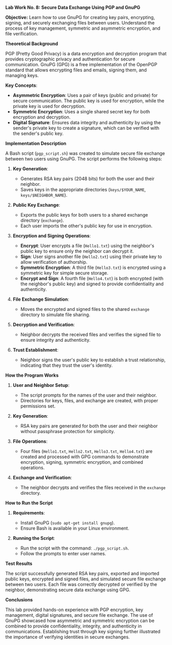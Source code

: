 **Lab Work No. 8: Secure Data Exchange Using PGP and GnuPG**

**Objective:** Learn how to use GnuPG for creating key pairs, encrypting, signing, and securely exchanging files between users. Understand the process of key management, symmetric and asymmetric encryption, and file verification.

**Theoretical Background**

PGP (Pretty Good Privacy) is a data encryption and decryption program that provides cryptographic privacy and authentication for secure communication. GnuPG (GPG) is a free implementation of the OpenPGP standard that allows encrypting files and emails, signing them, and managing keys.

**Key Concepts**:
- **Asymmetric Encryption**: Uses a pair of keys (public and private) for secure communication. The public key is used for encryption, while the private key is used for decryption.
- **Symmetric Encryption**: Uses a single shared secret key for both encryption and decryption.
- **Digital Signature**: Ensures data integrity and authenticity by using the sender's private key to create a signature, which can be verified with the sender's public key.

**Implementation Description**

A Bash script (`pgp_script.sh`) was created to simulate secure file exchange between two users using GnuPG. The script performs the following steps:

1. **Key Generation**:
   - Generates RSA key pairs (2048 bits) for both the user and their neighbor.
   - Saves keys in the appropriate directories (`keys/$YOUR_NAME`, `keys/$NEIGHBOR_NAME`).

2. **Public Key Exchange**:
   - Exports the public keys for both users to a shared exchange directory (`exchange`).
   - Each user imports the other's public key for use in encryption.

3. **Encryption and Signing Operations**:
   - **Encrypt**: User encrypts a file (`Hello1.txt`) using the neighbor's public key to ensure only the neighbor can decrypt it.
   - **Sign**: User signs another file (`Hello2.txt`) using their private key to allow verification of authorship.
   - **Symmetric Encryption**: A third file (`Hello3.txt`) is encrypted using a symmetric key for simple secure storage.
   - **Encrypt and Sign**: A fourth file (`Hello4.txt`) is both encrypted (with the neighbor's public key) and signed to provide confidentiality and authenticity.

4. **File Exchange Simulation**:
   - Moves the encrypted and signed files to the shared `exchange` directory to simulate file sharing.

5. **Decryption and Verification**:
   - Neighbor decrypts the received files and verifies the signed file to ensure integrity and authenticity.

6. **Trust Establishment**:
   - Neighbor signs the user's public key to establish a trust relationship, indicating that they trust the user's identity.

**How the Program Works**

1. **User and Neighbor Setup**:
   - The script prompts for the names of the user and their neighbor.
   - Directories for keys, files, and exchange are created, with proper permissions set.

2. **Key Generation**:
   - RSA key pairs are generated for both the user and their neighbor without passphrase protection for simplicity.

3. **File Operations**:
   - Four files (`Hello1.txt`, `Hello2.txt`, `Hello3.txt`, `Hello4.txt`) are created and processed with GPG commands to demonstrate encryption, signing, symmetric encryption, and combined operations.

4. **Exchange and Verification**:
   - The neighbor decrypts and verifies the files received in the `exchange` directory.

**How to Run the Script**

1. **Requirements**:
   - Install GnuPG (`sudo apt-get install gnupg`).
   - Ensure Bash is available in your Linux environment.

2. **Running the Script**:
   - Run the script with the command: `./pgp_script.sh`.
   - Follow the prompts to enter user names.

**Test Results**

The script successfully generated RSA key pairs, exported and imported public keys, encrypted and signed files, and simulated secure file exchange between two users. Each file was correctly decrypted or verified by the neighbor, demonstrating secure data exchange using GPG.

**Conclusions**

This lab provided hands-on experience with PGP encryption, key management, digital signatures, and secure file exchange. The use of GnuPG showcased how asymmetric and symmetric encryption can be combined to provide confidentiality, integrity, and authenticity in communications. Establishing trust through key signing further illustrated the importance of verifying identities in secure exchanges.

